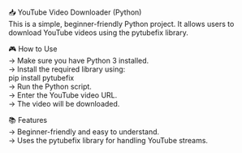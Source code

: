 📥 YouTube Video Downloader (Python)  
This is a simple, beginner-friendly Python project. It allows users to download YouTube videos using the pytubefix library.  
  
🎮 How to Use  
-> Make sure you have Python 3 installed.  
-> Install the required library using:  
      pip install pytubefix  
-> Run the Python script.  
-> Enter the YouTube video URL.  
-> The video will be downloaded.

📚 Features  
-> Beginner-friendly and easy to understand.  
-> Uses the pytubefix library for handling YouTube streams.
